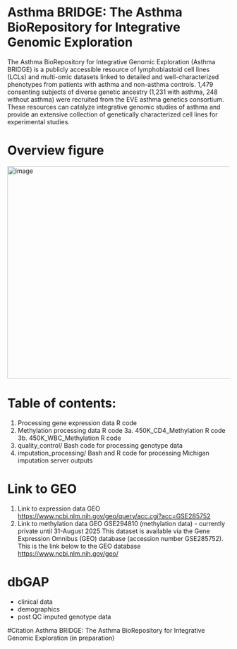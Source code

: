 # Asthma BRIDGE: The Asthma BioRepository for Integrative Genomic Exploration

The Asthma BioRepository for Integrative Genomic Exploration (Asthma BRIDGE) is a publicly accessible resource of lymphoblastoid cell lines (LCLs) and multi-omic datasets linked to detailed and well-characterized phenotypes from patients with asthma and non-asthma controls. 1,479 consenting subjects of diverse genetic ancestry (1,231 with asthma, 248 without asthma) were recruited from the EVE asthma genetics consortium. These resources can catalyze integrative genomic studies of asthma and provide an extensive collection of genetically characterized cell lines for experimental studies.
# Overview figure
<img width="731" height="481" alt="image" src="https://github.com/user-attachments/assets/b77ba709-68fb-4920-9886-8f481d404e76" />



# Table of contents:

1. Processing gene expression data R code
3. Methylation processing data R code 
   3a. 450K_CD4_Methylation R code
   3b. 450K_WBC_Methylation R code
4. quality_control/ Bash code for processing genotype data
5. imputation_processing/ Bash and R code for processing Michigan imputation server outputs

# Link to GEO 

1. Link to expression data GEO
https://www.ncbi.nlm.nih.gov/geo/query/acc.cgi?acc=GSE285752
2. Link to methylation data GEO
GSE294810 (methylation data) - currently private until 31-August 2025
This dataset is available via the Gene Expression Omnibus (GEO) database (accession number GSE285752).
This is the link below to the GEO database
https://www.ncbi.nlm.nih.gov/geo/

# dbGAP
- clinical data
- demographics
- post QC imputed genotype data

#Citation
Asthma BRIDGE: The Asthma BioRepository for Integrative Genomic Exploration (in preparation)



